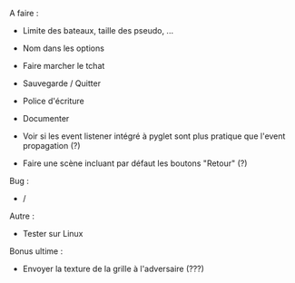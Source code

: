 A faire :
- Limite des bateaux, taille des pseudo, ...

- Nom dans les options
- Faire marcher le tchat
- Sauvegarde / Quitter
- Police d'écriture
- Documenter

- Voir si les event listener intégré à pyglet sont plus pratique que l'event propagation (?)
- Faire une scène incluant par défaut les boutons "Retour" (?)


Bug : 
- /


Autre :
- Tester sur Linux


Bonus ultime : 
- Envoyer la texture de la grille à l'adversaire (???)